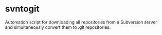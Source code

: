 # svntogit
Automation script for downloading all repositories from a Subversion server and simultaneously convert them to .git repositories.

